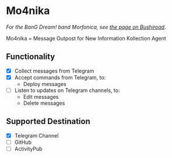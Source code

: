 # Mo4nika

*For the BanG Dream! band Morfonica, see [the page on Bushiroad](https://bushiroad-music.com/artists/morfonica).*

Mo4nika = Message Outpost for New Information Kollection Agent

## Functionality

* [x] Collect messages from Telegram
* [x] Accept commands from Telegram, to:
  * Deploy messages  
* [ ] Listen to updates on Telegram channels, to:
  * Edit messages
  * Delete messages

## Supported Destination

* [x] Telegram Channel
* [ ] GitHub
* [ ] ActivityPub